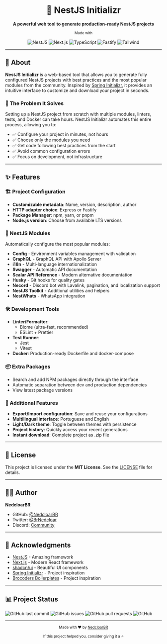 <div align="center">
  <h1>🚀 NestJS Initializr</h1>
  
  <p>
    <strong>A powerful web tool to generate production-ready NestJS projects</strong>
  </p>

  <small>Made with</small>
  <p>
    <img src="https://img.shields.io/badge/NestJS-E0234E?style=for-the-badge&logo=nestjs&logoColor=white" alt="NestJS" />
    <img src="https://img.shields.io/badge/Next.js-000000?style=for-the-badge&logo=nextdotjs&logoColor=white" alt="Next.js" />
    <img src="https://img.shields.io/badge/TypeScript-3178C6?style=for-the-badge&logo=typescript&logoColor=white" alt="TypeScript" />
    <img src="https://img.shields.io/badge/Fastify-000000?style=for-the-badge&logo=fastify&logoColor=white" alt="Fastify" />
    <img src="https://img.shields.io/badge/Tailwind_CSS-38B2AC?style=for-the-badge&logo=tailwind-css&logoColor=white" alt="Tailwind" />
  </p>
</div>

---

## 📝 About

**NestJS Initializr** is a web-based tool that allows you to generate fully configured NestJS projects with best practices and the most popular modules from the community. Inspired by [Spring Initializr](https://start.spring.io/), it provides an intuitive interface to customize and download your project in seconds.

### 🎯 The Problem It Solves

Setting up a NestJS project from scratch with multiple modules, linters, tests, and Docker can take hours. NestJS Initializr automates this entire process, allowing you to:

- ✅ Configure your project in minutes, not hours
- ✅ Choose only the modules you need
- ✅ Get code following best practices from the start
- ✅ Avoid common configuration errors
- ✅ Focus on development, not infrastructure

---

## ✨ Features

### 🏗️ Project Configuration

- **Customizable metadata**: Name, version, description, author
- **HTTP adapter choice**: Express or Fastify
- **Package Manager**: npm, yarn, or pnpm
- **Node.js version**: Choose from available LTS versions

### 🧩 NestJS Modules

Automatically configure the most popular modules:

- **Config** - Environment variables management with validation
- **GraphQL** - GraphQL API with Apollo Server
- **i18n** - Multi-language internationalization
- **Swagger** - Automatic API documentation
- **Scalar API Reference** - Modern alternative documentation
- **Husky** - Git hooks for quality gates
- **Necord** - Discord bot with Lavalink, pagination, and localization support
- **NestJS Toolkit** - Additional utilities and helpers
- **NestWhats** - WhatsApp integration

### 🛠️ Development Tools

- **Linter/Formatter**:
  - Biome (ultra-fast, recommended)
  - ESLint + Prettier
- **Test Runner**:
  - Jest
  - Vitest
- **Docker**: Production-ready Dockerfile and docker-compose

### 📦 Extra Packages

- Search and add NPM packages directly through the interface
- Automatic separation between dev and production dependencies
- View latest package versions

### 💾 Additional Features

- **Export/Import configuration**: Save and reuse your configurations
- **Multilingual interface**: Portuguese and English
- **Light/Dark theme**: Toggle between themes with persistence
- **Project history**: Quickly access your recent generations
- **Instant download**: Complete project as .zip file

---

## 📄 License

This project is licensed under the **MIT License**. See the [LICENSE](LICENSE) file for details.

---

## 👨‍💻 Author

**NedcloarBR**

- GitHub: [@NedcloarBR](https://github.com/NedcloarBR)
- Twitter: [@BrNedcloar](https://twitter.com/BrNedcloar)
- Discord: [Community](https://discord.gg/5CHARxbaRk)

---

## 🙏 Acknowledgments

- [NestJS](https://nestjs.com/) - Amazing framework
- [Next.js](https://nextjs.org/) - Modern React framework
- [shadcn/ui](https://ui.shadcn.com/) - Beautiful UI components
- [Spring Initializr](https://start.spring.io/) - Project inspiration
- [Brocoders Boilerplates](https://bcboilerplates.com/) - Project inspiration

---

## 📊 Project Status

![GitHub last commit](https://img.shields.io/github/last-commit/NedcloarBR/nestjs-initializr)
![GitHub issues](https://img.shields.io/github/issues/NedcloarBR/nestjs-initializr)
![GitHub pull requests](https://img.shields.io/github/issues-pr/NedcloarBR/nestjs-initializr)
![GitHub](https://img.shields.io/github/license/NedcloarBR/nestjs-initializr)

---

<div align="center">
  <p>
    <sub>Made with ❤️ by <a href="https://github.com/NedcloarBR">NedcloarBR</a></sub>
  </p>
  
  <p>
    <sub>If this project helped you, consider giving it a ⭐</sub>
  </p>
</div>
